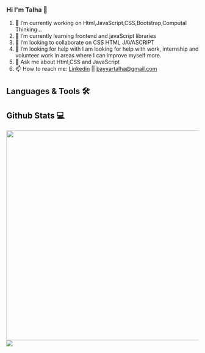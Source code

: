 ### Hi I'm Talha 👋






 1. 🔭 I’m currently working on Html,JavaScript,CSS,Bootstrap,Computal Thinking...
 2. 🌱 I’m currently learning frontend and javaScript libraries
 3. 👯 I’m looking to collaborate on CSS HTML JAVASCRIPT
 4. 🤔 I’m looking for help with I am looking for help with work, internship and volunteer work in areas where I can improve myself more.
 5. 💬 Ask me about Html,CSS and JavaScript
 6. 📫 How to reach me: [Linkedin](https://www.linkedin.com/in/talha-bayyar-12a2b7200/) || <bayyartalha@gmail.com>

 ## Languages & Tools 🛠️
 

 
 
 
 
 
 
 ## Github Stats 💻
 
<img width="550px" src="https://github-readme-stats.vercel.app/api?username=TalhaBayyar&show_icons=true"/><img src="https://github-readme-stats.vercel.app/api/top-langs?username=TalhaBayyar"/>

